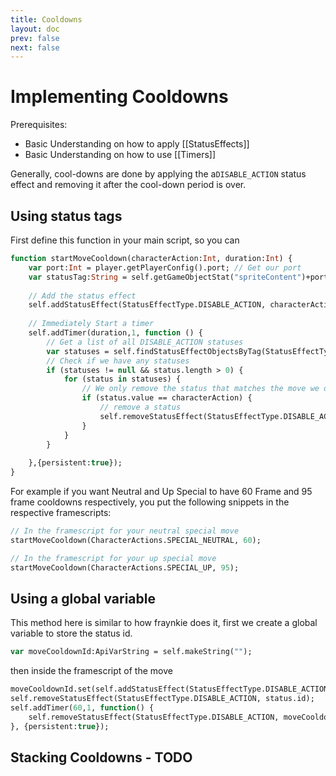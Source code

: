 ```yaml
---
title: Cooldowns
layout: doc
prev: false
next: false
---
```


# Implementing Cooldowns
Prerequisites:
- Basic Understanding on how to apply [[StatusEffects]]
- Basic Understanding on how to use [[Timers]]


Generally, cool-downs are done by applying the  a`DISABLE_ACTION` status effect and removing it after the cool-down period is over.

## Using status tags

First define this function in your main script, so you can

```haxe
function startMoveCooldown(characterAction:Int, duration:Int) {
	var port:Int = player.getPlayerConfig().port; // Get our port
	var statusTag:String = self.getGameObjectStat("spriteContent")+port; // Combine our port and sprite content stat to get a unique enough tag
	
	// Add the status effect
	self.addStatusEffect(StatusEffectType.DISABLE_ACTION, characterAction, {tag:statusTag });
	
	// Immediately Start a timer
	self.addTimer(duration,1, function () {
		// Get a list of all DISABLE_ACTION statuses
		var statuses = self.findStatusEffectObjectsByTag(StatusEffectType.DISABLE_ACTION, statusTag);
		// Check if we have any statuses
		if (statuses != null && status.length > 0) {
			for (status in statuses) {
				// We only remove the status that matches the move we disabled
				if (status.value == characterAction) {
					// remove a status
					self.removeStatusEffect(StatusEffectType.DISABLE_ACTION, status.id);
				}
			}
		}
		
	},{persistent:true});
}
```

For example if you want Neutral and Up Special to have 60 Frame and 95 frame cooldowns respectively, you put the following snippets in the respective framescripts:
```haxe
// In the framescript for your neutral special move
startMoveCooldown(CharacterActions.SPECIAL_NEUTRAL, 60);
```

```haxe
// In the framescript for your up special move
startMoveCooldown(CharacterActions.SPECIAL_UP, 95);
```
## Using a global variable

This method here is similar to how fraynkie does it, first we create a global variable to store the status id.

```haxe
var moveCooldownId:ApiVarString = self.makeString("");
```

then inside the framescript of the move

```haxe
moveCooldownId.set(self.addStatusEffect(StatusEffectType.DISABLE_ACTION, CharacterActions.SPECIAL_NEUTRAL).id);
self.removeStatusEffect(StatusEffectType.DISABLE_ACTION, status.id);
self.addTimer(60,1, function() { 
	self.removeStatusEffect(StatusEffectType.DISABLE_ACTION, moveCooldownId.get()); 
}, {persistent:true});
```


## Stacking Cooldowns - TODO

